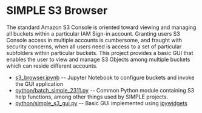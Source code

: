 # SIMPLE S3 Browser
The standard Amazon S3 Console is oriented toward viewing and managing all buckets within a particular IAM Sign-in account.  Granting users S3 Console access in multiple accounts is cumbersome, and fraught with security concerns, when all users need is access to a set of particular subfolders within particular buckets.  This project provides a basic GUI that enables the user to view and manage S3 Objects among multiple buckets which can reside different accounts.

- [s3_browser.ipynb](./s3_browser.ipynb) -- Jupyter Notebook to configure buckets and invoke the GUI application
- [python/batch_simple_2311.py](./python/batch_simple_2311.py) -- Common Python module containing S3 help functions, among other things used by SIMPLE projects.
- [python/simple_s3_gui.py](./python/simple_s3_gui.py) -- Basic GUI implemented using [ipywidgets]( https://ipywidgets.readthedocs.io/en/stable/index.html)
